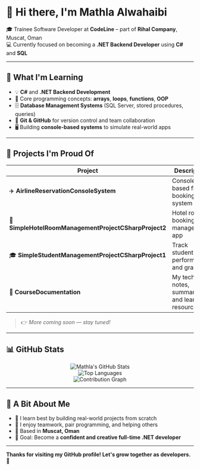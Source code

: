 # 👋 Hi there, I'm Mathla Alwahaibi

🎓 Trainee Software Developer at **CodeLine** – part of **Rihal Company**, Muscat, Oman  
💻 Currently focused on becoming a **.NET Backend Developer** using **C#** and **SQL**

---

## 🚀 What I'm Learning

- 💡 **C#** and **.NET Backend Development**
- 🧠 Core programming concepts: **arrays**, **loops**, **functions**, **OOP**
- 🗄️ **Database Management Systems** (SQL Server, stored procedures, queries)
- 🔁 **Git & GitHub** for version control and team collaboration
- 🖥️ Building **console-based systems** to simulate real-world apps

---

## 💼 Projects I'm Proud Of

| Project | Description |
|--------|-------------|
| ✈️ **AirlineReservationConsoleSystem** | Console-based flight booking system in C# |
| 🏨 **SimpleHotelRoomManagementProjectCSharpProject2** | Hotel room booking and management app |
| 🎓 **SimpleStudentManagementProjectCSharpProject1** | Track student info, performance, and grades |
| 📘 **CourseDocumentation** | My technical notes, summaries, and learning resources |


> 👉 *More coming soon — stay tuned!*

---

## 📊 GitHub Stats

<p align="center">
  <img src="https://github-readme-stats.vercel.app/api?username=MathlaALw&show_icons=true&theme=radical" alt="Mathla's GitHub Stats" />
  <br />
  <img src="https://github-readme-stats.vercel.app/api/top-langs/?username=MathlaALw&layout=compact&theme=radical" alt="Top Languages" />
  <br />
  <img src="https://github-readme-activity-graph.vercel.app/graph?username=MathlaALw&theme=dracula" alt="Contribution Graph"/>

</p>

---

## 🌟 A Bit About Me

- 💬 I learn best by building real-world projects from scratch
- 🤝 I enjoy teamwork, pair programming, and helping others
- 📍 Based in **Muscat, Oman**
- 🎯 Goal: Become a **confident and creative full-time .NET developer**

---

**Thanks for visiting my GitHub profile! Let's grow together as developers. 🚀**

